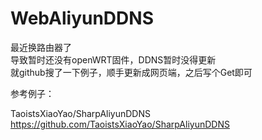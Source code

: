 # WebAliyunDDNS

最近换路由器了<br>
导致暂时还没有openWRT固件，DDNS暂时没得更新<br>
就github搜了一下例子，顺手更新成网页端，之后写个Get即可

参考例子：

TaoistsXiaoYao/SharpAliyunDDNS<br>
https://github.com/TaoistsXiaoYao/SharpAliyunDDNS

